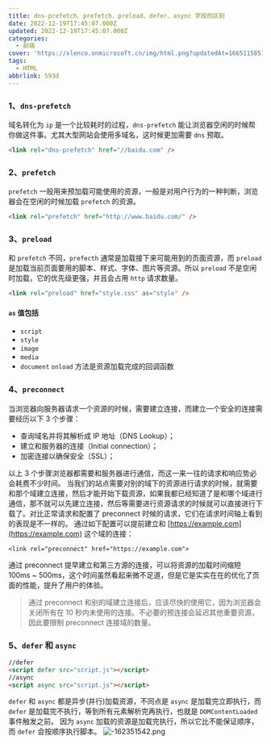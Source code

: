 ```yaml
---
title: dns-prefetch、prefetch、preload、defer、async 字段的区别
date: 2022-12-19T17:45:07.000Z
updated: 2022-12-19T17:45:07.000Z
categories:
  - 前端
cover: 'https://xlenco.onmicrosoft.cn/img/html.png?updatedAt=1665115851748'
tags:
  - HTML
abbrlink: 593d
---
```

### 1、`dns-prefetch`

域名转化为 `ip` 是一个比较耗时的过程，`dns-prefetch` 能让浏览器空闲的时候帮你做这件事。尤其大型网站会使用多域名，这时候更加需要 `dns` 预取。

```html
<link rel="dns-prefetch" href="//baidu.com" />
```

### 2、`prefetch`

`prefetch` 一般用来预加载可能使用的资源，一般是对用户行为的一种判断，浏览器会在空闲的时候加载 `prefetch` 的资源。

```html
<link rel="prefetch" href="http://www.baidu.com/" />
```

### 3、`preload`

和 `prefetch` 不同，`prefecth` 通常是加载接下来可能用到的页面资源，而 `preload` 是加载当前页面要用的脚本、样式、字体、图片等资源。所以 `preload` 不是空闲时加载，它的优先级更强，并且会占用 `http` 请求数量。

```html
<link rel="preload" href="style.css" as="style" />
```

#### `as` 值包括

- `script`
- `style`
- `image`
- `media`
- `document` `onload` 方法是资源加载完成的回调函数

### 4、`preconnect`

当浏览器向服务器请求一个资源的时候，需要建立连接，而建立一个安全的连接需要经历以下 3 个步骤：

- 查询域名并将其解析成 IP 地址（DNS Lookup）；
- 建立和服务器的连接（Initial connection）；
- 加密连接以确保安全（SSL）；

以上 3 个步骤浏览器都需要和服务器进行通信，而这一来一往的请求和响应势必会耗费不少时间。
当我们的站点需要对别的域下的资源进行请求的时候，就需要和那个域建立连接，然后才能开始下载资源，如果我都已经知道了是和哪个域进行通信，那不就可以先建立连接，然后等需要进行资源请求的时候就可以直接进行下载了。对比正常请求和配置了 preconnect 时候的请求，它们在请求时间轴上看到的表现是不一样的。
通过如下配置可以提前建立和 [https://example.com](https://example.com) 这个域的连接：

```
<link rel="preconnect" href="https://example.com">
```

通过 preconnect 提早建立和第三方源的连接，可以将资源的加载时间缩短 100ms ~ 500ms，这个时间虽然看起来微不足道，但是它是实实在在的优化了页面的性能，提升了用户的体验。

> 通过 preconnect 和别的域建立连接后，应该尽快的使用它，因为浏览器会关闭所有在 10 秒内未使用的连接。不必要的预连接会延迟其他重要资源，因此要限制 preconnect 连接域的数量。


### 5、`defer` 和 `async`

```html
//defer
<script defer src="script.js"></script>
//async
<script async src="script.js"></script>
```

`defer` 和 `async` 都是异步(并行)加载资源，不同点是 `async` 是加载完立即执行，而 `defer` 是加载完不执行，等到所有元素解析完再执行，也就是 `DOMContentLoaded` 事件触发之前。 因为 `async` 加载的资源是加载完执行，所以它比不能保证顺序，而 `defer` 会按顺序执行脚本。
![-162351542.png](https://cdn.nlark.com/yuque/0/2022/png/22578074/1671444244813-f072d74c-7498-441f-ab54-ba4dbd86cf7b.png#averageHue=%23506d75&from=url&id=n8Har&name=-162351542.png&originHeight=699&originWidth=919&originalType=binary&ratio=1&rotation=0&showTitle=false&size=8435&status=done&style=none&title=#id=HnwrP&originalType=binary&ratio=1&rotation=0&showTitle=false&status=done&style=none&title=)

